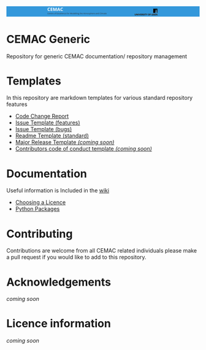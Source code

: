 <div align="center">
<a href="https://www.cemac.leeds.ac.uk/">
  <img src="https://github.com/cemac/cemac_generic/blob/master/Images/cemac.png"></a>
  <br>
</div>

# CEMAC Generic #

Repository for generic CEMAC documentation/ repository management

# Templates #

In this repository are markdown templates for various standard repository features

* [Code Change Report]()
* [Issue Template (features)]()
* [Issue Template (bugs)]()
* [Readme Template (standard)]()
* [Major Release Template *(coming soon)*]()
* [Contributors code of conduct template *(coming soon)*]()

# Documentation #

Useful information is Included in the [wiki]()

* [Choosing a Licence]()
* [Python Packages]()

# Contributing #

Contributions are welcome from all CEMAC related individuals please make a pull request if you would like to add to this repository.

# Acknowledgements #

*coming soon*

# Licence information #

*coming soon*
